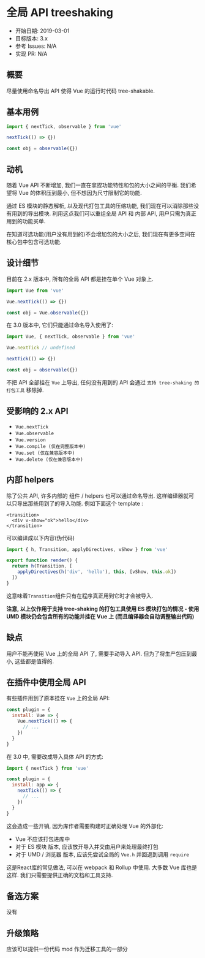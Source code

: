 # 全局 API treeshaking

- 开始日期: 2019-03-01
- 目标版本: 3.x
- 参考 Issues: N/A
- 实现 PR: N/A

## 概要

尽量使用命名导出 API 使得 Vue 的运行时代码 tree-shakable.

## 基本用例

```js
import { nextTick, observable } from 'vue'

nextTick(() => {})

const obj = observable({})
```

## 动机

随着 Vue API 不断增加, 我们一直在拿捏功能特性和包的大小之间的平衡. 我们希望将 Vue 的体积压到最小, 但不想因为尺寸限制它的功能. 

通过 ES 模块的静态解析, 以及现代打包工具的压缩功能, 我们现在可以消除那些没有用到的导出模块. 利用这点我们可以重组全局 API 和 内部 API, 用户只需为真正用到的功能买单. 

在知道可选功能(用户没有用到的)不会增加包的大小之后, 我们现在有更多空间在核心包中包含可选功能.

## 设计细节

目前在 2.x 版本中, 所有的全局 API 都是挂在单个 Vue 对象上. 

```js
import Vue from 'vue'

Vue.nextTick(() => {})

const obj = Vue.observable({})
```

在 3.0 版本中, 它们只能通过命名导入使用了: 

```js
import Vue, { nextTick, observable } from 'vue'

Vue.nextTick // undefined

nextTick(() => {})

const obj = observable({})
```

不把 API 全部挂在 `Vue` 上导出, 任何没有用到的 API 会通过 `支持 tree-shaking 的打包工具` 移除掉.

## 受影响的 2.x API

- `Vue.nextTick`
- `Vue.observable`
- `Vue.version`
- `Vue.compile (仅在完整版本中)`
- `Vue.set (仅在兼容版本中)`
- `Vue.delete (仅在兼容版本中)`

## 内部 helpers

除了公共 API, 许多内部的 组件 / helpers 也可以通过命名导出. 这样编译器就可以只导出那些用到了的导入功能. 
例如下面这个 template : 

```vue
<transition>
  <div v-show="ok">hello</div>
</transition>
```

可以编译成以下内容(伪代码)

```js
import { h, Transition, applyDirectives, vShow } from 'vue'

export function render() {
  return h(Transition, [
    applyDirectives(h('div', 'hello'), this, [vShow, this.ok])
  ])
}
```

这意味着`Transition`组件只有在程序真正用到它时才会被导入. 

**注意, 以上仅作用于支持 tree-shaking 的打包工具使用 ES 模块打包的情况 - 使用 UMD 模块仍会包含所有的功能并挂在 Vue 上 (而且编译器会自动调整输出代码)**

## 缺点

用户不能再使用 Vue 上的全局 API 了, 需要手动导入 API. 但为了将生产包压到最小, 这些都是值得的. 

## 在插件中使用全局 API

有些插件用到了原本挂在 `Vue` 上的全局 API: 

```js
const plugin = {
  install: Vue => {
    Vue.nextTick(() => {
      // ...
    })
  }
}
```

在 3.0 中, 需要改成导入具体 API 的方式: 

```js
import { nextTick } from 'vue'

const plugin = {
  install: app => {
    nextTick(() => {
      // ...
    })
  }
}
```

这会造成一些开销, 因为库作者需要构建时正确处理 Vue 的外部化: 

- Vue 不应该打包进库中
- 对于 ES 模块 版本, 应该放开导入并交由用户来处理最终打包
- 对于 UMD / 浏览器 版本, 应该先尝试全局的 `Vue.h` 并回退到调用 `require`

这是React库的常见做法, 可以在 webpack 和 Rollup 中使用. 大多数 Vue 库也是这样. 我们只需要提供正确的文档和工具支持. 

## 备选方案
没有

## 升级策略
应该可以提供一份代码 mod 作为迁移工具的一部分
